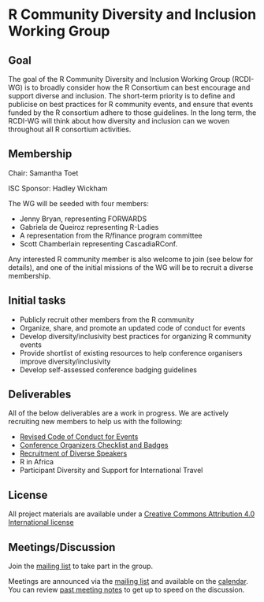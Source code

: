 # R Community Diversity and Inclusion Working Group

## Goal
The goal of the R Community Diversity and Inclusion Working Group (RCDI-WG) is to broadly consider how the R Consortium can best encourage and support diverse and inclusion. The short-term priority is to define and publicise on best practices for R community events, and ensure that events funded by the R consortium adhere to those guidelines. In the long term, the RCDI-WG will think about how diversity and inclusion can we woven throughout all R consortium activities.

## Membership

Chair: Samantha Toet

ISC Sponsor: Hadley Wickham

The WG will be seeded with four members:
- Jenny Bryan, representing FORWARDS
- Gabriela de Queiroz representing R-Ladies
- A representation from the R/finance program committee
- Scott Chamberlain representing CascadiaRConf.

Any interested R community member is also welcome to join (see below for details), and one of the initial missions of the WG will be to recruit a diverse membership.

## Initial tasks

- Publicly recruit other members from the R community
- Organize, share, and promote an updated code of conduct for events
- Develop diversity/inclusivity best practices for organizing R community events
- Provide shortlist of existing resources to help conference organisers improve diversity/inclusivity
- Develop self-assessed conference badging guidelines

## Deliverables

All of the below deliverables are a work in progress. We are actively recruiting new members to help us with the following:

- [Revised Code of Conduct for Events](https://github.com/RConsortium/RCDI-WG/tree/master/conduct)
- [Conference Organizers Checklist and Badges](https://github.com/RConsortium/RCDI-WG/blob/master/outputs/conferencebestpractices.md)
- [Recruitment of Diverse Speakers](https://github.com/RConsortium/RCDI-WG/blob/master/speakers/speaker-recruitment.md)
- R in Africa 
- Participant Diversity and Support for International Travel



## License

All project materials are available under a [Creative Commons Attribution 4.0 International license](https://creativecommons.org/licenses/by/4.0/)

## Meetings/Discussion

Join the [mailing list](https://lists.r-consortium.org/g/rconsortium-wg-rcdi) to take part in the group.

Meetings are announced via the [mailing list](https://lists.r-consortium.org/g/rconsortium-wg-rcdi) and available on the [calendar](https://lists.r-consortium.org/g/rconsortium-wg-rcdi/calendar). You can review [past meeting notes](meetings) to get up to speed on the discussion.
